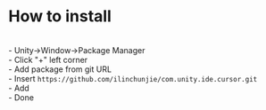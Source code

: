 # How to install
<br>
- Unity->Window->Package Manager<br>
- Click "+" left corner<br>
- Add package from git URL<br>
- Insert <code>https://github.com/ilinchunjie/com.unity.ide.cursor.git</code><br>
- Add<br>
- Done
